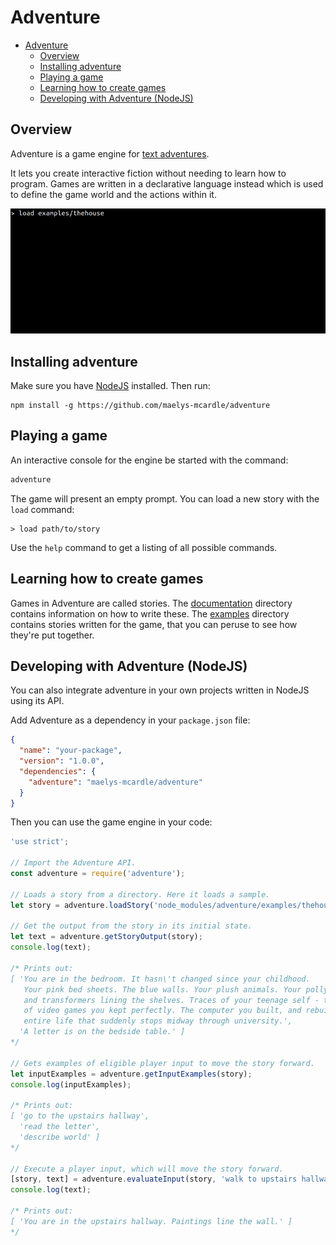 # Adventure

<!-- TOC -->

- [Adventure](#adventure)
  - [Overview](#overview)
  - [Installing adventure](#installing-adventure)
  - [Playing a game](#playing-a-game)
  - [Learning how to create games](#learning-how-to-create-games)
  - [Developing with Adventure (NodeJS)](#developing-with-adventure-nodejs)

<!-- /TOC -->

## Overview

Adventure is a game engine for [text adventures](https://en.wikipedia.org/wiki/Interactive_fiction). 

It lets you create interactive fiction without needing to learn how to program.
Games are written in a declarative language instead which is used to define the 
game world and the actions within it.

![Screenshot](screenshot.gif)

## Installing adventure

Make sure you have [NodeJS](https://nodejs.org/) installed. Then run:

```
npm install -g https://github.com/maelys-mcardle/adventure
```

## Playing a game

An interactive console for the engine be started with the command:

```bash
adventure
```

The game will present an empty prompt. You can load a new story 
with the `load` command:

```
> load path/to/story
```

Use the `help` command to get a listing of all possible commands.

## Learning how to create games

Games in Adventure are called stories. The [documentation](documentation) 
directory contains information on how to write these. The [examples](examples) 
directory contains stories written for the game, that you can peruse to see 
how they're put together.

## Developing with Adventure (NodeJS)

You can also integrate adventure in your own projects written in NodeJS 
using its API.

Add Adventure as a dependency in your `package.json` file:

```json
{
  "name": "your-package",
  "version": "1.0.0",
  "dependencies": {
    "adventure": "maelys-mcardle/adventure"
  }
}
```

Then you can use the game engine in your code:

```js
'use strict';

// Import the Adventure API.
const adventure = require('adventure');

// Loads a story from a directory. Here it loads a sample.
let story = adventure.loadStory('node_modules/adventure/examples/thehouse');

// Get the output from the story in its initial state.
let text = adventure.getStoryOutput(story);
console.log(text);

/* Prints out:
[ 'You are in the bedroom. It hasn\'t changed since your childhood.
   Your pink bed sheets. The blue walls. Your plush animals. Your polly pocket 
   and transformers lining the shelves. Traces of your teenage self - the boxes
   of video games you kept perfectly. The computer you built, and rebuilt. An 
   entire life that suddenly stops midway through university.',
  'A letter is on the bedside table.' ]
*/

// Gets examples of eligible player input to move the story forward.
let inputExamples = adventure.getInputExamples(story);
console.log(inputExamples);

/* Prints out:
[ 'go to the upstairs hallway',
  'read the letter',
  'describe world' ]
*/

// Execute a player input, which will move the story forward.
[story, text] = adventure.evaluateInput(story, 'walk to upstairs hallway');
console.log(text);

/* Prints out:
[ 'You are in the upstairs hallway. Paintings line the wall.' ]
*/
```